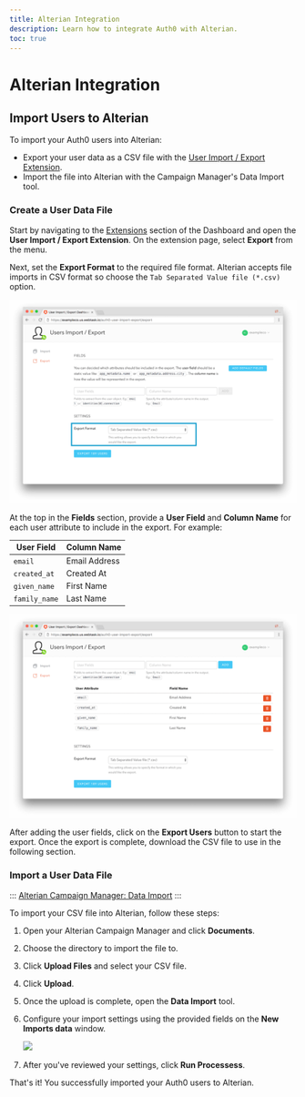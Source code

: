 ```yaml
---
title: Alterian Integration
description: Learn how to integrate Auth0 with Alterian.
toc: true
---
```


# Alterian Integration

## Import Users to Alterian

To import your Auth0 users into Alterian:

- Export your user data as a CSV file with the [User Import / Export Extension](/extensions/user-import-export).
- Import the file into Alterian with the Campaign Manager's Data Import tool.

### Create a User Data File

Start by navigating to the [Extensions](${manage_url}/#/extensions) section of the Dashboard and open the **User Import / Export Extension**. On the extension page, select **Export** from the menu.

Next, set the **Export Format** to the required file format. Alterian accepts file imports in CSV format so choose the `Tab Separated Value file (*.csv)` option.

![User Import/Export Extension Format](/media/articles/integrations/marketing/import-export-set-format.png)

At the top in the **Fields** section, provide a **User Field** and **Column Name** for each user attribute to include in the export. For example:

User Field | Column Name
-----------|------------
`email` | Email Address
`created_at` | Created At
`given_name` | First Name
`family_name` | Last Name

![User Import/Export Extension Fields](/media/articles/integrations/marketing/import-export-fields.png)

After adding the user fields, click on the **Export Users** button to start the export. Once the export is complete, download the CSV file to use in the following section.

### Import a User Data File

:::
[Alterian Campaign Manager: Data Import](http://cm.help.alterian.com/CM404/Default.htm#Customer_Analytics/Import_Export/Data_Import.htm)
:::

To import your CSV file into Alterian, follow these steps:

1. Open your Alterian Campaign Manager and click **Documents**.

2. Choose the directory to import the file to.

3. Click **Upload Files** and select your CSV file.

4. Click **Upload**.

5. Once the upload is complete, open the **Data Import** tool.

6. Configure your import settings using the provided fields on the **New Imports data** window.
    
    ![](/media/articles/integrations/marketing/alterian/new-imports-data.png)

7. After you've reviewed your settings, click **Run Processess**.

That's it! You successfully imported your Auth0 users to Alterian.

